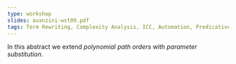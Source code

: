 ```yaml
---
type: workshop
slides: avanzini-wst09.pdf
tags: Term Rewriting, Complexity Analysis, ICC, Automation, Predicative Recursion
---
```


In this abstract we extend *polynomial path orders* with *parameter substitution*.
